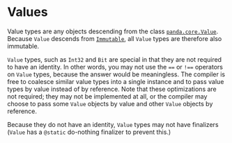 Values
======

Value types are any objects descending from the class 
[`panda.core.Value`](api/panda.core.Value.html). Because `Value` descends from
[`Immutable`](immutable.html), all `Value` types are therefore also immutable.

`Value` types, such as `Int32` and `Bit` are special in that they are not
required to have an identity. In other words, you may not use the `==` or `!==`
operators on `Value` types, because the answer would be meaningless. The 
compiler is free to coalesce similar value types into a single instance and to
pass value types by value instead of by reference. Note that these optimizations
are not required; they may not be implemented at all, or the compiler may choose
to pass some `Value` objects by value and other `Value` objects by reference.

Because they do not have an identity, `Value` types may not have finalizers
(`Value` has a `@static` do-nothing finalizer to prevent this.)